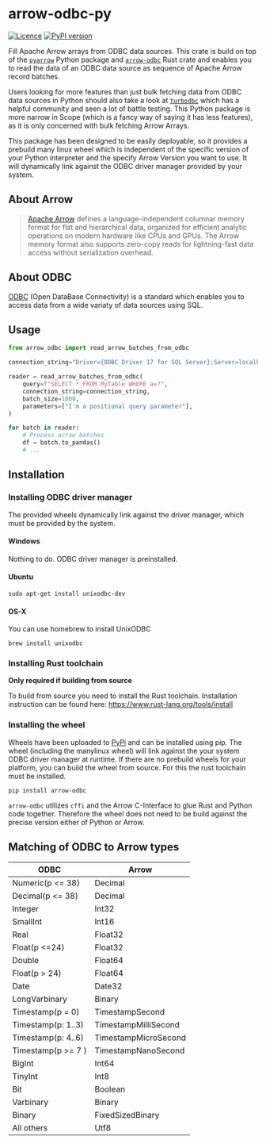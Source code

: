 # arrow-odbc-py

[![Licence](https://img.shields.io/crates/l/arrow-odbc)](https://github.com/pacman82/arrow-odbc-py/blob/master/License)
[![PyPI version](https://badge.fury.io/py/arrow-odbc.svg)](https://pypi.org/project/arrow-odbc/)

Fill Apache Arrow arrays from ODBC data sources. This crate is build on top of the [`pyarrow`](https://pypi.org/project/arrow/) Python package and [`arrow-odbc`](https://crates.io/crates/arrow-odbc) Rust crate and enables you to read the data of an ODBC data source as sequence of Apache Arrow record batches.

Users looking for more features than just bulk fetching data from ODBC data sources in Python should also take a look at [`turbodbc`](https://github.com/blue-yonder/turbodbc) which has a helpful community and seen a lot of battle testing. This Python package is more narrow in Scope (which is a fancy way of saying it has less features), as it is only concerned with bulk fetching Arrow Arrays.

This package has been designed to be easily deployable, so it provides a prebuild many linux wheel which is independent of the specific version of your Python interpreter and the specify Arrow Version you want to use. It will dynamically link against the ODBC driver manager provided by your system.

## About Arrow

> [Apache Arrow](https://arrow.apache.org/) defines a language-independent columnar memory format for flat and hierarchical data, organized for efficient analytic operations on modern hardware like CPUs and GPUs. The Arrow memory format also supports zero-copy reads for lightning-fast data access without serialization overhead.

## About ODBC

[ODBC](https://docs.microsoft.com/en-us/sql/odbc/microsoft-open-database-connectivity-odbc) (Open DataBase Connectivity) is a standard which enables you to access data from a wide variaty of data sources using SQL.

## Usage

```python
from arrow_odbc import read_arrow_batches_from_odbc

connection_string="Driver={ODBC Driver 17 for SQL Server};Server=localhost;UID=SA;PWD=My@Test@Password1;"

reader = read_arrow_batches_from_odbc(
    query=f"SELECT * FROM MyTable WHERE a=?",
    connection_string=connection_string,
    batch_size=1000,
    parameters=["I'm a positional query parameter"],
)

for batch in reader:
    # Process arrow batches
    df = batch.to_pandas()
    # ...
```

## Installation

### Installing ODBC driver manager

The provided wheels dynamically link against the driver manager, which must be provided by the system.

#### Windows

Nothing to do. ODBC driver manager is preinstalled.

#### Ubuntu

```shell
sudo apt-get install unixodbc-dev
```

#### OS-X

You can use homebrew to install UnixODBC

```shell
brew install unixodbc
```

### Installing Rust toolchain

**Only required if building from source**

To build from source you need to install the Rust toolchain. Installation instruction can be found here: <https://www.rust-lang.org/tools/install>

### Installing the wheel

Wheels have been uploaded to [PyPi](https://pypi.org) and can be installed using pip. The wheel (including the manylinux wheel) will link against the your system ODBC driver manager at runtime. If there are no prebuild wheels for your platform, you can build the wheel from source. For this the rust toolchain must be installed.

```shell
pip install arrow-odbc
```

`arrow-odbc` utilizes `cffi` and the Arrow C-Interface to glue Rust and Python code together. Therefore the wheel does not need to be build against the precise version either of Python or Arrow.

## Matching of ODBC to Arrow types

| ODBC               | Arrow                |
| ------------------ | -------------------- |
| Numeric(p <= 38)   | Decimal              |
| Decimal(p <= 38)   | Decimal              |
| Integer            | Int32                |
| SmallInt           | Int16                |
| Real               | Float32              |
| Float(p <=24)      | Float32              |
| Double             | Float64              |
| Float(p > 24)      | Float64              |
| Date               | Date32               |
| LongVarbinary      | Binary               |
| Timestamp(p = 0)   | TimestampSecond      |
| Timestamp(p: 1..3) | TimestampMilliSecond |
| Timestamp(p: 4..6) | TimestampMicroSecond |
| Timestamp(p >= 7 ) | TimestampNanoSecond  |
| BigInt             | Int64                |
| TinyInt            | Int8                 |
| Bit                | Boolean              |
| Varbinary          | Binary               |
| Binary             | FixedSizedBinary     |
| All others         | Utf8                 |
